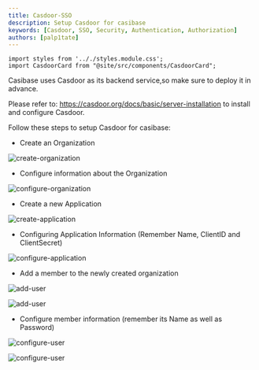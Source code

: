 ```yaml
---
title: Casdoor-SSO
description: Setup Casdoor for casibase
keywords: [Casdoor, SSO, Security, Authentication, Authorization]
authors: [palp1tate]
---
```


```mdx-code-block
import styles from '.././styles.module.css';
import CasdoorCard from "@site/src/components/CasdoorCard";
```

Casibase uses Casdoor as its backend service,so make sure to deploy it in advance.

Please refer to: <https://casdoor.org/docs/basic/server-installation> to install and configure Casdoor.

Follow these steps to setup Casdoor for casibase:

- Create an Organization

![create-organization](/img/create-organization.png)

- Configure information about the Organization

![configure-organization](/img/configure-organization.png)

- Create a new Application

![create-application](/img/create-application.png)

- Configuring Application Information (Remember Name, ClientID and ClientSecret)

![configure-application](/img/configure-application.png)

- Add a member to the newly created organization

![add-user](/img/add-user-1.png)

![add-user](/img/add-user-2.png)

- Configure member information (remember its Name as well as Password)

![configure-user](/img/configure-user-1.png)

![configure-user](/img/configure-user-2.png)
